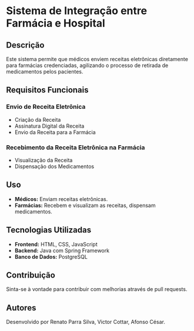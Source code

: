 # Sistema de Integração entre Farmácia e Hospital

## Descrição
Este sistema permite que médicos enviem receitas eletrônicas diretamente para farmácias credenciadas, agilizando o processo de retirada de medicamentos pelos pacientes.

## Requisitos Funcionais

### Envio de Receita Eletrônica
- Criação da Receita
- Assinatura Digital da Receita
- Envio da Receita para a Farmácia

### Recebimento da Receita Eletrônica na Farmácia
- Visualização da Receita
- Dispensação dos Medicamentos

## Uso
- **Médicos:** Enviam receitas eletrônicas.
- **Farmácias:** Recebem e visualizam as receitas, dispensam medicamentos.

## Tecnologias Utilizadas
- **Frontend:** HTML, CSS, JavaScript
- **Backend:** Java com Spring Framework
- **Banco de Dados:** PostgreSQL

## Contribuição
Sinta-se à vontade para contribuir com melhorias através de pull requests.

## Autores
Desenvolvido por Renato Parra Silva, Victor Cottar, Afonso César.
